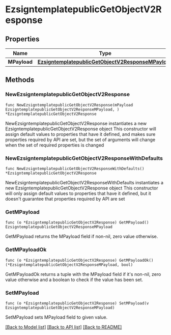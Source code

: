 # EzsigntemplatepublicGetObjectV2Response

## Properties

Name | Type | Description | Notes
------------ | ------------- | ------------- | -------------
**MPayload** | [**EzsigntemplatepublicGetObjectV2ResponseMPayload**](EzsigntemplatepublicGetObjectV2ResponseMPayload.md) |  | 

## Methods

### NewEzsigntemplatepublicGetObjectV2Response

`func NewEzsigntemplatepublicGetObjectV2Response(mPayload EzsigntemplatepublicGetObjectV2ResponseMPayload, ) *EzsigntemplatepublicGetObjectV2Response`

NewEzsigntemplatepublicGetObjectV2Response instantiates a new EzsigntemplatepublicGetObjectV2Response object
This constructor will assign default values to properties that have it defined,
and makes sure properties required by API are set, but the set of arguments
will change when the set of required properties is changed

### NewEzsigntemplatepublicGetObjectV2ResponseWithDefaults

`func NewEzsigntemplatepublicGetObjectV2ResponseWithDefaults() *EzsigntemplatepublicGetObjectV2Response`

NewEzsigntemplatepublicGetObjectV2ResponseWithDefaults instantiates a new EzsigntemplatepublicGetObjectV2Response object
This constructor will only assign default values to properties that have it defined,
but it doesn't guarantee that properties required by API are set

### GetMPayload

`func (o *EzsigntemplatepublicGetObjectV2Response) GetMPayload() EzsigntemplatepublicGetObjectV2ResponseMPayload`

GetMPayload returns the MPayload field if non-nil, zero value otherwise.

### GetMPayloadOk

`func (o *EzsigntemplatepublicGetObjectV2Response) GetMPayloadOk() (*EzsigntemplatepublicGetObjectV2ResponseMPayload, bool)`

GetMPayloadOk returns a tuple with the MPayload field if it's non-nil, zero value otherwise
and a boolean to check if the value has been set.

### SetMPayload

`func (o *EzsigntemplatepublicGetObjectV2Response) SetMPayload(v EzsigntemplatepublicGetObjectV2ResponseMPayload)`

SetMPayload sets MPayload field to given value.



[[Back to Model list]](../README.md#documentation-for-models) [[Back to API list]](../README.md#documentation-for-api-endpoints) [[Back to README]](../README.md)


